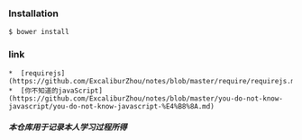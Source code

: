 ### Installation

```
$ bower install
```

### link
    *  [requirejs] (https://github.com/ExcaliburZhou/notes/blob/master/require/requirejs.md)
    *  [你不知道的javaScript] (https://github.com/ExcaliburZhou/notes/blob/master/you-do-not-know-javascript/you-do-not-know-javascript-%E4%B8%8A.md)


##### 本仓库用于记录本人学习过程所得